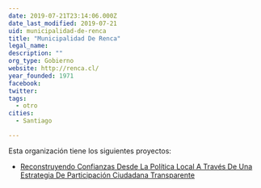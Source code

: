 ```yaml
---
date: 2019-07-21T23:14:06.000Z
date_last_modified: 2019-07-21
uid: municipalidad-de-renca
title: "Municipalidad De Renca"
legal_name: 
description: ""
org_type: Gobierno
website: http://renca.cl/
year_founded: 1971
facebook: 
twitter: 
tags:
  - otro
cities: 
  - Santiago

---
```


Esta organización tiene los siguientes proyectos:

- [Reconstruyendo Confianzas Desde La Política Local  A Través De Una Estrategia De Participación Ciudadana Transparente](/i/reconstruyendo-confianzas-desde-la-politica-local-a-traves-de-una-estrategia-de-participacion-ciudadana-transparente.html)
